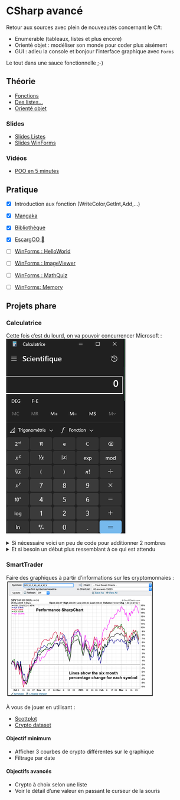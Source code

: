 # CSharp avancé

Retour aux sources avec plein de nouveautés concernant le C#:

- Enumerable (tableaux, listes et plus encore)
- Orienté objet : modéliser son monde pour coder plus aisément
- GUI : adieu la console et bonjour l’interface graphique avec `Forms`

Le tout dans une sauce fonctionnelle ;-)

## Théorie
- [Fonctions](../supports/csharp-fonctions.md)
- [Des listes...](../supports/csharp-list.md)
- [Orienté objet](../supports/csharp-oo.md)

### Slides
- [Slides Listes](https://jonathanmelly.github.io/msig24/slides/csharp2-list/)
- [Slides WinForms](https://jonathanmelly.github.io/msig24/slides/csharp2-forms/)

### Vidéos
- [POO en 5 minutes](https://eduvaud-my.sharepoint.com/:v:/g/personal/jonathan_melly_eduvaud_ch/EWRWv4vWbtBDtyEkvEaWIIcBDbeialPf9OiWiOA86vsJZQ?e=CUvam7)

## Pratique
- [X] Introduction aux fonction (WriteColor,GetInt,Add,...)
- [X] [Mangaka](../activites/mangaka/README.md)


- [X] [Bibliothèque](../activites/mangaka/biblio.md)
- [X] [EscargOO 🐌](../activites/snail/README.md)


- [ ] [WinForms : HelloWorld](https://learn.microsoft.com/fr-ch/visualstudio/ide/create-csharp-winform-visual-studio?toc=%2Fvisualstudio%2Fget-started%2Fcsharp%2Ftoc.json&bc=%2Fvisualstudio%2Fget-started%2Fcsharp%2Fbreadcrumb%2Ftoc.json&view=vs-2022&WT.mc_id=email&sharingId=B032694AB452ABFB)
- [ ] [WinForms : ImageViewer](https://learn.microsoft.com/fr-ch/visualstudio/get-started/csharp/tutorial-windows-forms-picture-viewer-layout?view=vs-2022)
- [ ] [WinForms : MathQuiz](https://learn.microsoft.com/fr-ch/visualstudio/get-started/csharp/tutorial-windows-forms-math-quiz-create-project-add-controls?view=vs-2022)
- [ ] [WinForms: Memory](https://learn.microsoft.com/fr-ch/visualstudio/get-started/csharp/tutorial-windows-forms-create-match-game?view=vs-2022)

## Projets phare

### Calculatrice
Cette fois c’est du lourd, on va pouvoir concurrencer Microsoft :
![calccsharp2.png](assets/calccsharp2.png)

<details>
<summary>Si nécessaire voici un peu de code pour additionner 2 nombres</summary>

# Création d'une Calculatrice Simple en C# Windows Forms

## 1. Structure de base
- Créez un nouveau projet Windows Forms dans Visual Studio
- Nommez-le "SimpleCalculator"

## 2. Design de l'interface utilisateur

Les éléments nécessaires sont :
- Une Form (fenêtre principale)
- Deux TextBox pour les nombres
- Un Button pour l'addition
- Un Label pour afficher le résultat

### Configuration des propriétés

```csharp
// Form
this.Text = "Calculatrice Simple"; // Titre de la fenêtre
this.Size = new Size(300, 200);    // Taille de la fenêtre

// TextBox pour le premier nombre
private TextBox firstNumberTextBox;
firstNumberTextBox.Location = new Point(20, 20);
firstNumberTextBox.Size = new Size(100, 20);
firstNumberTextBox.Name = "firstNumberTextBox";

// TextBox pour le deuxième nombre
private TextBox secondNumberTextBox;
secondNumberTextBox.Location = new Point(20, 50);
secondNumberTextBox.Size = new Size(100, 20);
secondNumberTextBox.Name = "secondNumberTextBox";

// Button pour l'addition
private Button addButton;
addButton.Text = "+";
addButton.Location = new Point(130, 35);
addButton.Size = new Size(50, 23);
addButton.Name = "addButton";

// Label pour le résultat
private Label resultLabel;
resultLabel.Text = "Résultat : ";
resultLabel.Location = new Point(20, 90);
resultLabel.Size = new Size(200, 20);
resultLabel.Name = "resultLabel";
```

## 3. Code de la logique

```csharp
public partial class Form1 : Form
{
    // Déclaration des variables globales
    private TextBox firstNumberTextBox;
    private TextBox secondNumberTextBox;
    private Button addButton;
    private Label resultLabel;

    public Form1()
    {
        InitializeComponent();
        InitializeUI();
    }

    private void InitializeUI()
    {
        // Configuration de la fenêtre
        this.Text = "Calculatrice Simple";
        this.Size = new Size(300, 200);

        // Initialisation des contrôles
        // Premier TextBox
        firstNumberTextBox = new TextBox();
        firstNumberTextBox.Location = new Point(20, 20);
        firstNumberTextBox.Size = new Size(100, 20);
        this.Controls.Add(firstNumberTextBox);

        // Deuxième TextBox
        secondNumberTextBox = new TextBox();
        secondNumberTextBox.Location = new Point(20, 50);
        secondNumberTextBox.Size = new Size(100, 20);
        this.Controls.Add(secondNumberTextBox);

        // Bouton d'addition
        addButton = new Button();
        addButton.Text = "+";
        addButton.Location = new Point(130, 35);
        addButton.Size = new Size(50, 23);
        addButton.Click += new EventHandler(AddButton_Click); // Événement de clic
        this.Controls.Add(addButton);

        // Label de résultat
        resultLabel = new Label();
        resultLabel.Text = "Résultat : ";
        resultLabel.Location = new Point(20, 90);
        resultLabel.Size = new Size(200, 20);
        this.Controls.Add(resultLabel);
    }

    // Gestionnaire d'événement pour le bouton d'addition
    private void AddButton_Click(object sender, EventArgs e)
    {
        try
        {
            // Conversion des entrées en nombres
            double firstNumber = Convert.ToDouble(firstNumberTextBox.Text);
            double secondNumber = Convert.ToDouble(secondNumberTextBox.Text);

            // Calcul de la somme
            double result = firstNumber + secondNumber;

            // Affichage du résultat
            resultLabel.Text = $"Résultat : {result}";
        }
        catch (FormatException)
        {
            // Gestion des erreurs de format
            MessageBox.Show("Veuillez entrer des nombres valides", "Erreur",
                MessageBoxButtons.OK, MessageBoxIcon.Error);
        }
    }
}
```
</details>

<details>
<summary>Et si besoin un début plus ressemblant à ce qui est attendu</summary>

```csharp
using System;
using System.Windows.Forms;
using System.Drawing;

namespace WindowsCalculator
{
    public partial class CalculatorForm : Form
    {
        // Variables pour les calculs
        private double lastNumber = 0;
        private string currentOperator = "";
        private bool isNewNumber = true;

        // Constructeur
        public CalculatorForm()
        {
            InitializeComponents();
        }

        private void InitializeComponents()
        {
            // Configuration de la fenêtre principale
            this.Text = "Calculatrice";
            this.Size = new Size(300, 400);
            this.BackColor = Color.FromArgb(240, 240, 240);
            this.FormBorderStyle = FormBorderStyle.FixedSingle;
            this.MaximizeBox = false;

            // Création de l'écran d'affichage
            TextBox displayTextBox = new TextBox();
            displayTextBox.Size = new Size(260, 50);
            displayTextBox.Location = new Point(10, 10);
            displayTextBox.TextAlign = HorizontalAlignment.Right;
            displayTextBox.Font = new Font("Segoe UI", 20F);
            displayTextBox.Text = "0";
            displayTextBox.ReadOnly = true;
            this.Controls.Add(displayTextBox);

            // Création des boutons
            string[,] buttonTexts = new string[,] {
                { "CE", "C", "⌫", "÷" },
                { "7", "8", "9", "×" },
                { "4", "5", "6", "-" },
                { "1", "2", "3", "+" },
                { "±", "0", ".", "=" }
            };

            for (int row = 0; row < 5; row++)
            {
                for (int col = 0; col < 4; col++)
                {
                    Button btn = new Button();
                    btn.Size = new Size(60, 60);
                    btn.Location = new Point(10 + col * 70, 70 + row * 65);
                    btn.Text = buttonTexts[row, col];
                    btn.Font = new Font("Segoe UI", 12F);
                    btn.FlatStyle = FlatStyle.Flat;
                    
                    // Style des boutons
                    if (char.IsDigit(btn.Text[0]) || btn.Text == ".")
                    {
                        btn.BackColor = Color.White;
                    }
                    else if (btn.Text == "=")
                    {
                        btn.BackColor = Color.FromArgb(120, 162, 255);
                        btn.ForeColor = Color.White;
                    }
                    else
                    {
                        btn.BackColor = Color.FromArgb(230, 230, 230);
                    }

                    // Événements des boutons
                    btn.Click += (sender, e) =>
                    {
                        Button clickedButton = (Button)sender;
                        string buttonText = clickedButton.Text;

                        // Gestion des chiffres
                        if (char.IsDigit(buttonText[0]) || buttonText == ".")
                        {
                            if (isNewNumber)
                            {
                                displayTextBox.Text = buttonText;
                                isNewNumber = false;
                            }
                            else
                            {
                                if (displayTextBox.Text == "0" && buttonText != ".")
                                    displayTextBox.Text = buttonText;
                                else
                                    displayTextBox.Text += buttonText;
                            }
                        }
                        // Gestion des opérateurs
                        else if ("+-×÷".Contains(buttonText))
                        {
                            //TODO
                        }
                        // Gestion du égal
                        else if (buttonText == "=")
                        {
                            //TODO
                        }
                        // Gestion du clear
                        else if (buttonText == "C" || buttonText == "CE")
                        {
                            //TODO
                        }
                        // Gestion du backspace
                        else if (buttonText == "⌫")
                        {
                            //TODO
                        }
                        // Gestion du changement de signe
                        else if (buttonText == "±")
                        {
                            //TODO
                        }
                    };

                    this.Controls.Add(btn);
                }
            }
        }
    }
}
```
</details>

### SmartTrader
Faire des graphiques à partir d’informations sur les cryptomonnaies :
![trade.png](assets/trade.png)

À vous de jouer en utilisant :
- [Scottplot](https://scottplot.net/)
- [Crypto dataset](https://www.kaggle.com/datasets/kaushiksuresh147/top-10-cryptocurrencies-historical-dataset)

#### Objectif minimum
- Afficher 3 courbes de crypto différentes sur le graphique
- Filtrage par date

#### Objectifs avancés
- Crypto à choix selon une liste
- Voir le détail d’une valeur en passant le curseur de la souris